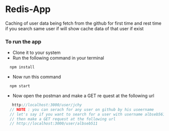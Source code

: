 # Redis-App
Caching of user data being fetch from the github for first time and rest time if you search same user if will show cache data of that user if exist
### To run the app
- Clone it to your system
- Run the following command in your terminal
```js
  npm install
```
- Now run this command
```js
  npm start
```
- Now open the postman and make a GET re  quest at the following url
```.js
   http://localhost:3000/user/jchy
  // NOTE : you can serach for any user on github by his useername
  // let's say if you want to search for a user with username albseb5611
  // then make a GET request at the following url
  // http://localhost:3000/user/albseb511
```
